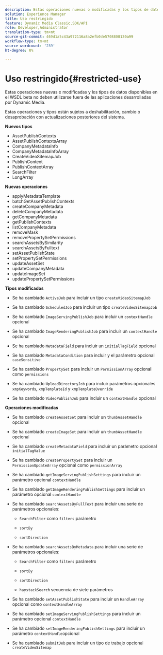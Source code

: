 ```yaml
---
description: Estas operaciones nuevas o modificadas y los tipos de datos disponibles en el WSDL beta no deben utilizarse fuera de las aplicaciones desarrolladas por Dynamic Media.
solution: Experience Manager
title: Uso restringido
feature: Dynamic Media Classic,SDK/API
role: Developer,Administrator
translation-type: tm+mt
source-git-commit: 469d1a5c43a972116a8a2efb0de5708800130a99
workflow-type: tm+mt
source-wordcount: '239'
ht-degree: 0%

---
```



# Uso restringido{#restricted-use}

Estas operaciones nuevas o modificadas y los tipos de datos disponibles en el WSDL beta no deben utilizarse fuera de las aplicaciones desarrolladas por Dynamic Media.

Estas operaciones y tipos están sujetos a deshabilitación, cambio o desaprobación con actualizaciones posteriores del sistema.

**Nuevos tipos**

* AssetPublishContexts
* AssetPublishContextsArray
* CompanyMetadataInfo
* CompanyMetadataInfoArray
* CreateVideoSitemapJob
* PublishContext
* PublishContextArray
* SearchFilter
* LongArray

**Nuevas operaciones**

* applyMetadataTemplate
* batchGetAssetPublishContexts
* createCompanyMetadata
* deleteCompanyMetadata
* getCompanyMetadata
* getPublishContexts
* listCompanyMetadata
* removeMask
* removePropertySetPermissions
* searchAssetsBySimilarity
* searchAssetsByFulltext
* setAssetPublishState
* setPropertySetPermissions
* updateAssetSet
* updateCompanyMetadata
* updateImageSet
* updatePropertySetPermissions

**Tipos modificados**

* Se ha cambiado `ActiveJob` para incluir un tipo `createVideoSitemapJob`

* Se ha cambiado `ScheduledJob` para incluir un tipo `createVideoSitemapJob`

* Se ha cambiado `ImageServingPublishJob` para incluir un `contextHandle` opcional

* Se ha cambiado `ImageRenderingPublishJob` para incluir un `contextHandle` opcional

* Se ha cambiado `MetadataField` para incluir un `initialTagField` opcional

* Se ha cambiado `MetadataCondition` para incluir y el parámetro opcional `caseSensitive`

* Se ha cambiado `PropertySet` para incluir un `PermissionArray` opcional como `permissions`

* Se ha cambiado `UploadDirectoryJob` para incluir parámetros opcionales `xmpKeywords`, `xmpTemplateId` y `xmpTemplateOverride`

* Se ha cambiado `VideoPublishJob` para incluir un `contextHandle` opcional

**Operaciones modificadas**

* Se ha cambiado `createAssetSet` para incluir un `thumbAssetHandle` opcional

* Se ha cambiado `createImageSet` para incluir un `thumbAssetHandle` opcional

* Se ha cambiado `createMetadataField` para incluir un parámetro opcional `initialTagValue`

* Se ha cambiado `createPropertySet` para incluir un `PermissionUpdateArray` opcional como `permissionArray`

* Se ha cambiado `getImageServingPublishSettings` para incluir un parámetro opcional `contextHandle`

* Se ha cambiado `getImageRenderingPublishSettings` para incluir un parámetro opcional `contextHandle`

* Se ha cambiado `searchAssetsByFullText` para incluir una serie de parámetros opcionales:

   * `SearchFilter` como  `filters` parámetro

   * `sortBy`
   * `sortDirection`

* Se ha cambiado `searchAssetsByMetadata` para incluir una serie de parámetros opcionales:

   * `SearchFilter` como  `filters` parámetro

   * `sortBy`
   * `sortDirection`
   * `haystackSearch` secuencia de siete parámetros

* Se ha cambiado `setAssetPublishState` para incluir un `HandleArray` opcional como `contextHandleArray`

* Se ha cambiado `setImageServingPublishSettings` para incluir un parámetro opcional `contextHandle`

* Se ha cambiado `setImageRenderingPublishSettings` para incluir un parámetro `contextHandle`opcional

* Se ha cambiado `submitJob` para incluir un tipo de trabajo opcional `createVideoSitemap`

